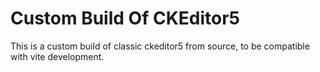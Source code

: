 # Custom Build Of CKEditor5

This is a custom build of classic ckeditor5 from source, to be compatible with vite development.
